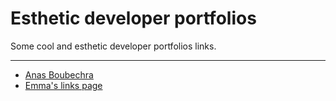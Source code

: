 # Esthetic developer portfolios
Some cool and esthetic developer portfolios links.

___

- [Anas Boubechra](https://cschad.com/)
- [Emma's links page](https://github.com/emmabostian/developer-portfolios?tab=readme-ov-file)

